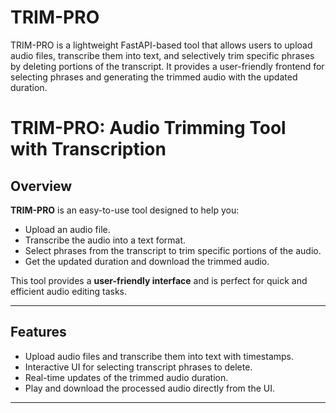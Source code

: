 # TRIM-PRO
TRIM-PRO is a lightweight FastAPI-based tool that allows users to upload audio files, transcribe them into text, and selectively trim specific phrases by deleting portions of the transcript. It provides a user-friendly frontend for selecting phrases and generating the trimmed audio with the updated duration.

# **TRIM-PRO: Audio Trimming Tool with Transcription**

## **Overview**
**TRIM-PRO** is an easy-to-use tool designed to help you:
- Upload an audio file.
- Transcribe the audio into a text format.
- Select phrases from the transcript to trim specific portions of the audio.
- Get the updated duration and download the trimmed audio.

This tool provides a **user-friendly interface** and is perfect for quick and efficient audio editing tasks.

---

## **Features**
- Upload audio files and transcribe them into text with timestamps.
- Interactive UI for selecting transcript phrases to delete.
- Real-time updates of the trimmed audio duration.
- Play and download the processed audio directly from the UI.

---
